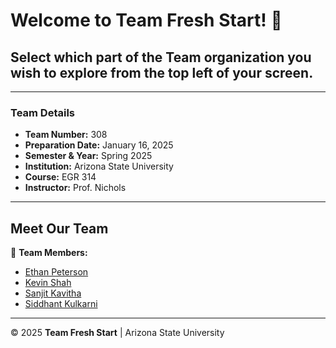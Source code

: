 # **Welcome to Team Fresh Start!** 🚀

## **Select which part of the Team organization you wish to explore from the top left of your screen.**

---

### **Team Details**
- **Team Number:** 308  
- **Preparation Date:** January 16, 2025  
- **Semester & Year:** Spring 2025  
- **Institution:** Arizona State University  
- **Course:** EGR 314  
- **Instructor:** Prof. Nichols  

---

## **Meet Our Team**  

👥 **Team Members:**  
- [Ethan Peterson](https://ejpete10.github.io/test_Datasheet.github.io/)  
- [Kevin Shah](https://kshah79.github.io/kshah79/)  
- [Sanjit Kavitha](http://sanjitsk.github.io)  
- [Siddhant Kulkarni](https://smkulka6.github.io/smkulka6/Individual%20Schematic/)  

---

© 2025 **Team Fresh Start** | Arizona State University
